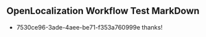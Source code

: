 ## OpenLocalization Workflow Test MarkDown
* 7530ce96-3ade-4aee-be71-f353a760999e 
thanks!<!--HONumber=Mar16_HO2-->
